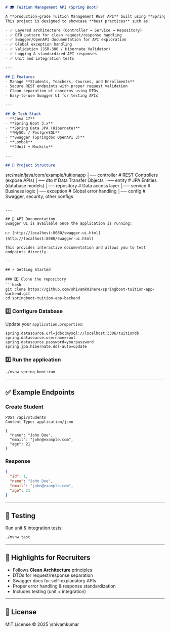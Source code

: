 ```markdown
# 🎓 Tuition Management API (Spring Boot)

A **production-grade Tuition Management REST API** built using **Spring Boot**.  
This project is designed to showcase **best practices** such as:

- ✅ Layered architecture (Controller → Service → Repository)  
- ✅ DTO pattern for clean request/response handling  
- ✅ Swagger/OpenAPI documentation for API exploration  
- ✅ Global exception handling  
- ✅ Validation (JSR-380 / Hibernate Validator)  
- ✅ Logging & standardized API responses  
- ✅ Unit and integration tests  

---

## 🚀 Features
- Manage **Students, Teachers, Courses, and Enrollments**  
- Secure REST endpoints with proper request validation  
- Clean separation of concerns using DTOs  
- Easy-to-use Swagger UI for testing APIs  

---

## 🛠 Tech Stack
- **Java 17**  
- **Spring Boot 3.x**  
- **Spring Data JPA (Hibernate)**  
- **MySQL / PostgreSQL**  
- **Swagger (Springdoc OpenAPI 3)**  
- **Lombok**  
- **JUnit + Mockito**  

---

## 📂 Project Structure
```

src/main/java/com/example/tuitionapp
│── controller   # REST Controllers (expose APIs)
│── dto          # Data Transfer Objects
│── entity       # JPA Entities (database models)
│── repository   # Data access layer
│── service      # Business logic
│── exception    # Global error handling
│── config       # Swagger, security, other configs

````

---

## 📖 API Documentation
Swagger UI is available once the application is running:  

👉 [http://localhost:8080/swagger-ui.html](http://localhost:8080/swagger-ui.html)  

This provides interactive documentation and allows you to test endpoints directly.

---

## ⚡ Getting Started

### 1️⃣ Clone the repository
```bash
git clone https://github.com/shivamk01here/springboot-tuition-app-backend.git
cd springboot-tuition-app-backend
````

### 2️⃣ Configure Database

Update your `application.properties`:

```properties
spring.datasource.url=jdbc:mysql://localhost:3306/tuitiondb
spring.datasource.username=root
spring.datasource.password=yourpassword
spring.jpa.hibernate.ddl-auto=update
```

### 3️⃣ Run the application

```bash
./mvnw spring-boot:run
```

---

## ✅ Example Endpoints

### Create Student

```http
POST /api/students
Content-Type: application/json

{
  "name": "John Doe",
  "email": "john@example.com",
  "age": 21
}
```

### Response

```json
{
  "id": 1,
  "name": "John Doe",
  "email": "john@example.com",
  "age": 21
}
```

---

## 🧪 Testing

Run unit & integration tests:

```bash
./mvnw test
```

---

## 📌 Highlights for Recruiters

* Follows **Clean Architecture** principles
* DTOs for request/response separation
* Swagger docs for self-explanatory APIs
* Proper error handling & response standardization
* Includes testing (unit + integration)

---

## 📜 License

MIT License © 2025 \shivamkumar


